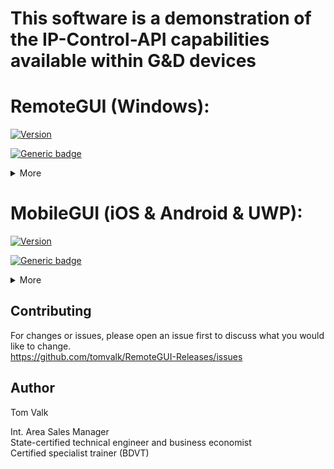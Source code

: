 # This software is a demonstration of the IP-Control-API capabilities available within G&D devices <br/>

# RemoteGUI (Windows): 
[![Version](https://img.shields.io/badge/Version-4.9.2-brightgreen.svg)](https://github.com/tomvalk/RemoteGUI-Releases/releases/tag/RemoteGUI)

[![Generic badge](https://img.shields.io/badge/Screenshots-RemoteGUI-Green.svg)](https://github.com/tomvalk/RemoteGUI-Releases/blob/main/Screenshot_RemoteGUI/)

<details><summary>More</summary>
<p>

### Requirements
- Windows OS with Microsoft .net Framework 4.6 or higher
- It's recommended to use the latest G&D firmware in order to use all available functions and features
- The G&D firmware expansion IP-Control-API togehther with an activated Remote-Control-Port: 

```
Webinterface -> 'Your Device' -> Information -> Activated Features
Webinterface -> 'Your Device' -> Configuration -> Network -> Remote-Control -> TCP:xxxxx -> Enabled
```

**Supported:**
- ControlCenter-Digital
- ControlCenter-Compact
- ControlCenter-IP 2.0
- MUX-NT
- MUX-ATC
- Multipower-NT

### Blog
https://blog.gdsys.de/blog/2020/08/05/gd-remotegui-einfaches-umschalten-innerhalb-eines-kvm-systems-via-xml/

### Changelog
```
4.9.2
- UI fixes
- Overall improvements and bug fixes 

4.9.1
- Added the possibility to lock the RemoteGUI with a password 
	-> By default the password entry on startup is disabled and the password is 4658
- Added the setting to show only devices that are in the workplace (filter)
- Overall improvements and bug fixes 

4.9.0
- Moved RemoteMUX to the main window as a separate tab
- Moved Global Matrix Commands to the main window as a separate tab (RemoteMTX)
- Added new RemoteMP tab for controlling MultiPower-NT 
	-> Requires firmware MultiPower-NT >= 1.1.000
- Overall improvements and bug fixes 

4.8.0
- Improved RemoteGUI appearance
	-> Added a Workplace Filter
	-> Added more apperance settings
	-> Added a Dark Mode (BETA)
- Added U2-LAN/U2+ device to the RemoteGUI and [Script Builder] 
- Added new IP-Control-API features for for MUX-ATC
	-> Single Signal Switching in the [Script Builder] for MUX-ATC
	-> Requires firmware MUX-ATC >= 1.1.000

4.7.0
- Added matrix overview tab to show all connected devices (can be copied to Excel etc.)
- Added lot of commands to the [Script Builder], more than 180x commands are now supported for
	-> ControlCenter-Compact, ControlCenter-Digital, ControlCenter-IP
	-> DL-MUX, MUX-NT, MUX-ATC
	-> RemoteAccess-CPU, MultiPower-NT
- Added new IP-Control-API features for ControlCenter-Compact / ControlCenter-Digital 
	-> Added <AllowTemporaryLogon> for OpenAccess-CON via the CON context menu (right click) and in the [Script Builder] 
	-> Added <selectvideostream> for DH devices via the CON context menu (right click) and in the [Script Builder]
	-> Improved <disconnectEvent> to show total connections to each CPU live now faster and can be switched off without refresh
	-> Requires firmware CC-Compact >= 1.4.000 / CC-Digital >= 2.3.000 and MTX-CON >= 1.7.000 for <selectvideostream>
- Overall speed improvements and bug fixes 

4.6.0
- Added support for [RemoteAccess-CPU] series

4.5.0
- Filter devices depending on status directly in the GUI accessable via the list icon beside the name filter options

4.4.0
- [Script Builder] XML code now in color and colorful
- Added support for [U2+CON/CPU] series

4.3.0 
- Added [Send Message] via CON context menu (again, got lost during the 4.0.0 update)
- Added [Disconnect all CONs] to CPU context menu

4.2.0
- Show total connections to each CPU live (can be switched off in the settings)
- Select [Connections] via the CPU context menu to get a list of all connected CONs 

4.1.0
- Performance improvements for large Matrix installations
- [Highlight] and pin CPUs and CONs via the context menu

4.0.0
- New and improved [RemoteGUI] design and features
- [Script Builder] improved for offline use
- Overall improvements and bug fixes

3.6.0
- New [Script Builder] layout

3.5.0
- Added a [SNMP Tester] accessable via the settings

3.4.0
- Show monitoring now supports [CON-2] and [DH] devices

3.3.0
- Added support for SNMP firmware detection

3.2.0
- [Script Builder] improvements and bug fixes

3.1.0
- Improved push notifications process

3.0.0
- Added support for [ControlCenter-IP] series

2.5.0
- [Script Builder] can now be used without active connection to the matrix

2.4.0
- Added support for [MUX-ATC] series
- Added support for [MUX-NT] series

2.3.0
- Improvements for large Matrix installations
- Added new features to [Script Builder]

2.2.0
- Added a counter for CPU and CON modules

2.1.0
- Added an option to filter CON and CPU modules by name

2.0.0
- New and improved [RemoteGUI] design and features

1.6.0
- Added [Hide] option on the right click context menu 
  -> This will hide the CON or CPU icons until you refresh or restart the [RemoteGUI]

1.5.0
- New [IP-Control-API] features added 
  -> Push Notifications <peripheral_power_on/off_event>
  -> <MatrixConnectionList> for Console and Targets

1.4.0
- Added layout options
- Added support for bridged [CATPro2] modules

1.3.0
- Added [U2-R-CPU/CON] support

1.2.0
- Push-Notifications now support live online / offline detection

1.1.0
- Newly connected devices are now added automatically to the [RemoteGUI]
- The matrix connection list can be updated by pressing the refresh button
- Login window appears if no user is logged in on a console
- Error messages when executing commands are now displayed with detailed information

1.0.0
- First release
```


</p>
</details>


# MobileGUI (iOS & Android & UWP): 
[![Version](https://img.shields.io/badge/Version-0.9.1_BETA-red.svg)](https://github.com/tomvalk/RemoteGUI-Releases/releases/tag/MobileGUI)

[![Generic badge](https://img.shields.io/badge/Screenshots-MobileGUI-Green.svg)](https://github.com/tomvalk/RemoteGUI-Releases/blob/main/Screenshot_MobileGUI/)

<details><summary>More</summary>
<p>

### Requirements
- Android 5.0 or higher
- iOS 12.1 or higher
- Windows 10 x64 Build 1903 or higher
<br/><br/>
- It's recommended to use the latest G&D firmware in order to use all available functions and features
- The G&D firmware expansion IP-Control-API togehther with an activated Remote-Control-Port: 

```
Webinterface -> 'Your Device' -> Information -> Activated Features
Webinterface -> 'Your Device' -> Configuration -> Network -> Remote-Control -> TCP:xxxxx -> Enabled
```
**Supported:**
- ControlCenter-Digital
- ControlCenter-Compact
- ControlCenter-IP 2.0

### Installation
#### Android
- Go to Menu > Settings > Security > and check Unknown Sources to allow your phone to install apps from sources other than the Google Play Store.
- You can install APK files on your Android smartphone or tablet directly from your browser / file explorer app.
#### iOS
- The IPA file is only signed with a free Developer Account so you need to be creative :)
- Use http://www.cydiaimpactor.com/ ;)
- Use xCode to sign it with your own certificat (https://www.ketzler.de/2011/01/resign-an-iphone-app-insert-new-bundle-id-and-send-to-xcode-organizer-for-upload/)
#### UWP (Universal Windows Platform) 
- The UWP app is under development and the focus is on iOS and Android. 
- Therefore, it is possible that some functions and UI elements do not work correctly or are not displayed.
- Unzip MobileGUI.UWP*.zip, open Install.ps1 with PowerShell and follow the instructions

### Changelog
```
0.9.1 
    - Improvements and bug fixes
    
0.8.0 
    - Added working UWP
    
0.7.0
    - Added Settings
    
0.6.0 
    - Added RemoteGUI like switching option
                                
0.5.0 
    - Added Dark/Light-Mode support
                            
0.4.0 
    - Added Matrix Monitoring Frame
                            
0.3.0 
    - Added advanced command like Login/Logout etc.

0.2.0 
    - Added Connect/Disconnect commands

0.1.0 
    - Connect to a G&D device and send/receive data
```

</p>
</details>


## Contributing
For changes or issues, please open an issue first to discuss what you would like to change. <br/>
https://github.com/tomvalk/RemoteGUI-Releases/issues

## Author
Tom Valk   <br/>

Int. Area Sales Manager  <br/>
State-certified technical engineer and business economist <br/>
Certified specialist trainer (BDVT)
